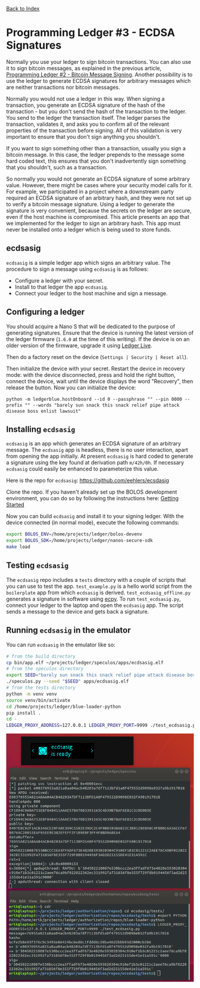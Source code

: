 
[Back to Index](./ledger.00.index.md)

# Programming Ledger #3 - ECDSA Signatures

Normally you use your ledger to sign bitcoin transactions.  You can also use it to sign bitcoin messages, as explained in the previous article, [Programming Ledger #2 - Bitcoin Message Signing](./ledger.01.message.md).  Another possibility is to use the ledger to generate ECDSA signatures for arbitrary messages which are neither transactions nor bitcoin messages.

Normally you would not use a ledger in this way.  When signing a transaction, you generate an ECDSA signature of the hash of the transaction - but you don't send the hash of the transaction to the ledger.  You send to the ledger the transaction itself.  The ledger parses the transaction, validates it, and asks you to confirm all of the relevant properties of the transaction before signing.  All of this validation is very important to ensure that you don't sign anything you shouldn't.

If you want to sign something other than a transaction, usually you sign a bitcoin message.  In this case, the ledger prepends to the message some hard coded text, this ensures that you don't inadvertently sign something that you shouldn't, such as a transaction.

So normally you would not generate an ECDSA signature of some arbitrary value.  However, there might be cases where your security model calls for it.  For example, we participated in a project where a downstream party required an ECDSA signature of an arbitrary hash, and they were not set up to verify a bitcoin message signature.  Using a ledger to generate the signature is very convenient, because the secrets on the ledger are secure, even if the host machine is compromised.  This article presents an app that we implemented for the ledger to sign an arbitrary hash.  This app must never be installed onto a ledger which is being used to store funds.

## ecdsasig

`ecdsasig` is a simple ledger app which signs an arbitrary value.  The procedure to sign a message using `ecdsasig` is as follows:

- Configure a ledger with your secret.
- Install to that ledger the app `ecdsasig`.
- Connect your ledger to the host machine and sign a message.

## Configuring a ledger

You should acquire a Nano S that will be dedicated to the purpose of generating signatures.  Ensure that the device is running the latest version of the ledger firmware (`1.6.0` at the time of this writing).  If the device is on an older version of the firmware, upgrade it using [Ledger Live](https://support.ledger.com/hc/en-us/articles/360006395553).

Then do a factory reset on the device (`Settings | Security | Reset all`).

Then initialize the device with your secret.  Restart the device in recovery mode: with the device disconnected, press and hold the right button, connect the device, wait until the device displays the word "Recovery", then release the button.  Now you can initialize the device:

    python -m ledgerblue.hostOnboard --id 0 --passphrase "" --pin 0000 --prefix "" --words "barely sun snack this snack relief pipe attack disease boss enlist lawsuit"

## Installing `ecdsasig`

`ecdsasig` is an app which generates an ECDSA signature of an arbitrary message.  The `ecdsasig` app is headless, there is no user interaction, apart from opening the app initially.  At present `ecdsasig` is hard coded to generate a signature using the key found at derivation path `m/42h/0h`.  If necessary `ecdsasig` could easily be enhanced to parameterize this value.

Here is the repo for `ecdsasig`: <https://github.com/eehlers/ecsdasig>

Clone the repo.  If you haven't already set up the BOLOS development environment, you can do so by following the instructions here: [Getting Started](https://ledger.readthedocs.io/en/latest/userspace/getting_started.html)

Now you can build `ecdsasig` and install it to your signing ledger.  With the device connected (in normal mode), execute the following commands:

```bash
export BOLOS_ENV=/home/projects/ledger/bolos-devenv
export BOLOS_SDK=/home/projects/ledger/nanos-secure-sdk
make load
```

## Testing `ecdsasig`

The `ecdsasig` repo includes a `tests` directory with a couple of scripts that you can use to test the app.  `test_example.py` is a hello world script from the `boilerplate` app from which `ecdsasig` is derived.  `test_ecdsasig_offline.py` generates a signature in software using [ecpy](https://github.com/cslashm/ECPy).  To run `test_ecdsasig.py`, connect your ledger to the laptop and open the `ecdsasig` app.  The script sends a message to the device and gets back a signature.

## Running `ecdsasig` in the emulator

You can run `ecdsasig` in the emulator like so:
```bash
# from the build directory
cp bin/app.elf ~/projects/ledger/speculos/apps/ecdsasig.elf
# from the speculos directory
export SEED="barely sun snack this snack relief pipe attack disease boss enlist lawsuit"
./speculos.py --seed "$SEED" apps/ecdsasig.elf
# from the tests directory
python -m venv venv
source venv/bin/activate
cd /home/projects/ledger/blue-loader-python
pip install .
cd -
LEDGER_PROXY_ADDRESS=127.0.0.1 LEDGER_PROXY_PORT=9999 ./test_ecdsasig.py
```
![ecdsa](img/screenshot.02.ecdsa.png "ecdsa")

